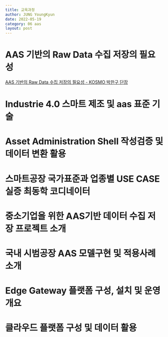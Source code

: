 ```yaml
---
title: 교육과정
author: JUNG YoungKyun
date: 2022-05-19
category: 06 aas
layout: post
---
```


# AAS 기반의 Raw Data 수집 저장의 필요성

[AAS 기반의 Raw Data 수집 저장의 필요성 - KOSMO 박한구 단장](https://www.youtube.com/watch?v=pwMaS-CFZd0&list=PLcFqBGHqcUDpgyH10GI_kiAtqLme88_Nh)

# Industrie 4.0 스마트 제조 및 aas 표준 기술

# Asset Administration Shell 작성검증 및 데이터 변환 활용

# 스마트공장 국가표준과 업종별 USE CASE 실증 최동학 코디네이터

# 중소기업을 위한 AAS기반 데이터 수집 저장 프로젝트 소개

# 국내 시범공장 AAS 모델구현 및 적용사례 소개

# Edge Gateway 플랫폼 구성, 설치 및 운영 개요

# 클라우드 플랫폼 구성 및 데이터 활용
